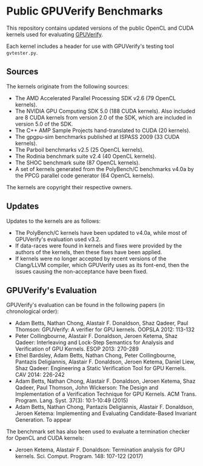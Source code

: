 # Public GPUVerify Benchmarks

This repository contains updated versions of the public OpenCL and CUDA kernels
used for evaluating [GPUVerify](http://multicore.doc.ic.ac.uk/tools/GPUVerify).

Each kernel includes a header for use with GPUVerify's testing tool
`gvtester.py`.

## Sources

The kernels originate from the following sources:

* The AMD Accelerated Parallel Processing SDK v2.6 (79 OpenCL kernels).
* The NVIDIA GPU Computing SDK 5.0 (188 CUDA kernels). Also included are
  8 CUDA kernels from version 2.0 of the SDK, which are included in version
  5.0 of the SDK.
* The C++ AMP Sample Projects hand-translated to CUDA (20 kernels).
* The gpgpu-sim benchmarks published at ISPASS 2009 (33 CUDA kernels).
* The Parboil benchmarks v2.5 (25 OpenCL kernels).
* The Rodinia benchmark suite v2.4 (40 OpenCL kernels).
* The SHOC benchmark suite (87 OpenCL kernels).
* A set of kernels generated from the PolyBench/C benchmarks v4.0a by the
  PPCG parallel code generator (64 OpenCL kernels).

The kernels are copyright their respective owners.

## Updates

Updates to the kernels are as follows:

* The PolyBench/C kernels have been updated to v4.0a, while most of GPUVerify's
  evaluation used v3.2.
* If data-races were found in kernels and fixes were provided by the authors
  of the kernels, then these fixes have been applied.
* If kernels were no longer accepted by recent versions of the Clang/LLVM
  compiler, which GPUVerify uses as its font-end, then the issues causing
  the non-acceptance have been fixed.

## GPUVerify's Evaluation

GPUVerify's evaluation can be found in the following papers (in chronological
order):

* Adam Betts, Nathan Chong, Alastair F. Donaldson, Shaz Qadeer, Paul Thomson:
  GPUVerify: A verifier for GPU kernels. OOPSLA 2012: 113-132
* Peter Collingbourne, Alastair F. Donaldson, Jeroen Ketema, Shaz Qadeer:
  Interleaving and Lock-Step Semantics for Analysis and Verification of GPU
  Kernels. ESOP 2013: 270-289
* Ethel Bardsley, Adam Betts, Nathan Chong, Peter Collingbourne, Pantazis
  Deligiannis, Alastair F. Donaldson, Jeroen Ketema, Daniel Liew, Shaz Qadeer:
  Engineering a Static Verification Tool for GPU Kernels. CAV 2014: 226-242
* Adam Betts, Nathan Chong, Alastair F. Donaldson, Jeroen Ketema, Shaz Qadeer,
  Paul Thomson, John Wickerson: The Design and Implementation of a Verification
  Technique for GPU Kernels. ACM Trans. Program. Lang. Syst. 37(3): 10:1-10:49
  (2015)
* Adam Betts, Nathan Chong, Pantazis Deligiannis, Alastair F. Donaldson, Jeroen
  Ketema: Implementing and Evaluating Candidate-Based Invariant Generation. To
  appear

The benchmark set has also been used to evaluate a termination checker for
OpenCL and CUDA kernels:

* Jeroen Ketema, Alastair F. Donaldson: Termination analysis for GPU kernels.
  Sci. Comput. Program. 148: 107-122 (2017)

